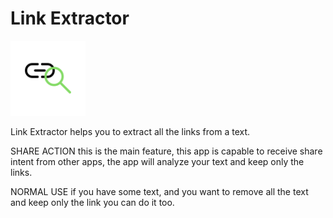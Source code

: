 # Link Extractor

<img alt="Logo" src="resources/logo_with_background.png" width="120" />

Link Extractor helps you to extract all the links from a text.

SHARE ACTION
this is the main feature, this app is capable to receive share intent from other apps, the app will analyze your text and keep only the links.

NORMAL USE
if you have some text, and you want to remove all the text and keep only the link you can do it too.
